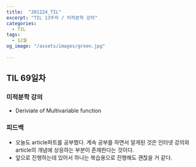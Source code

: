 ```yaml
---
title:  "201224_TIL"
excerpt: "TIL 13주차 / 미적분학 강의"
categories:
  - TIL
tags:
  - 12월
og_image: "/assets/images/green.jpg"
  
---
```

## TIL 69일차

### 미적분학 강의
- Deriviate of Multivariable function

### 피드백
- 오늘도 article파트를 공부했다. 계속 공부를 하면서 알게된 것은 인터넷 강의와 article의 개념에 상응하는 부분이 존재한다는 것이다.
- 앞으로 진행하는데 있어서 하나는 복습용으로 진행해도 괜찮을 거 같다.